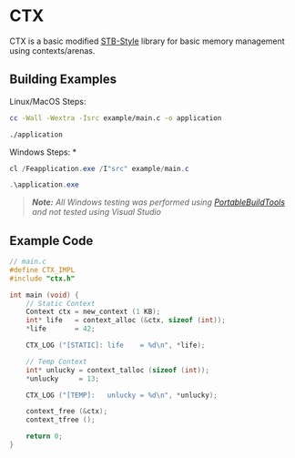 # CTX

CTX is a basic modified [STB-Style](https://github.com/nothings/stb/blob/master/docs/stb_howto.txt) library for basic memory management using contexts/arenas.

## Building Examples

Linux/MacOS Steps:
```bash
cc -Wall -Wextra -Isrc example/main.c -o application

./application
```

Windows Steps: *
```powershell
cl /Feapplication.exe /I"src" example/main.c

.\application.exe
```

> _**Note:** All Windows testing was performed using [PortableBuildTools](https://github.com/Data-Oriented-House/PortableBuildTools) and not tested using Visual Studio_

## Example Code
```c
// main.c
#define CTX_IMPL
#include "ctx.h"

int main (void) {
    // Static Context
    Context ctx = new_context (1 KB);
    int* life   = context_alloc (&ctx, sizeof (int));
    *life       = 42;

    CTX_LOG ("[STATIC]: life    = %d\n", *life);

    // Temp Context
    int* unlucky = context_talloc (sizeof (int));
    *unlucky     = 13;

    CTX_LOG ("[TEMP]:   unlucky = %d\n", *unlucky);

    context_free (&ctx);
    context_tfree ();

    return 0;
}

```
